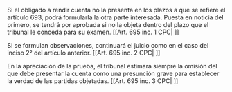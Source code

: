 Si el obligado a rendir cuenta no la presenta en los plazos a que se refiere el artículo 693, podrá formularla la otra parte interesada. Puesta en noticia del primero, se tendrá por aprobada si no la objeta dentro del plazo que el tribunal le conceda para su examen. [[Art. 695 inc. 1 CPC| ]]

Si se formulan observaciones, continuará el juicio como en el caso del inciso 2° del artículo anterior. [[Art. 695 inc. 2 CPC| ]]

En la apreciación de la prueba, el tribunal estimará siempre la omisión del que debe presentar la cuenta como una presunción grave para establecer la verdad de las partidas objetadas. [[Art. 695 inc. 3 CPC| ]]